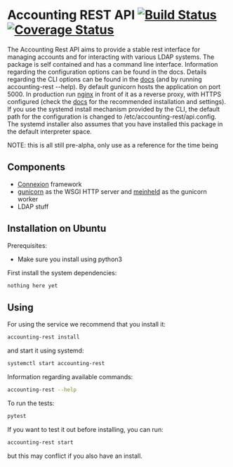 # Accounting REST API [![Build Status](https://travis-ci.org/uzh/account-rest-api.svg?branch=master)](https://travis-ci.org/uzh/account-rest-api) [![Coverage Status](https://coveralls.io/repos/github/uzh/account-rest-api/badge.svg?branch=master)](https://coveralls.io/github/uzh/account-rest-api?branch=master)

The Accounting Rest API aims to provide a stable rest interface for managing accounts and for interacting with various LDAP systems.
The package is self contained and has a command line interface.
Information regarding the configuration options can be found in the docs.
Details regarding the CLI options can be found in the [docs](https://account-rest-api.readthedocs.io/en/latest/) (and by running accounting-rest --help).
By default gunicorn hosts the application on port 5000.
In production run [nginx](https://www.nginx.com/) in front of it as a reverse proxy, with HTTPS configured (check the [docs](https://account-rest-api.readthedocs.io/en/latest/) for the recommended installation and settings).
If you use the systemd install mechanism provided by the CLI, the default path for the configuration is changed to /etc/accounting-rest/api.config. 
The systemd installer also assumes that you have installed this package in the default interpreter space.

NOTE: this is all still pre-alpha, only use as a reference for the time being
## Components

* [Connexion](https://github.com/zalando/connexion) framework 
* [gunicorn](https://github.com/benoitc/gunicorn) as the WSGI HTTP server and [meinheld](https://github.com/mopemope/meinheld) as the gunicorn worker
* LDAP stuff  

## Installation on Ubuntu

Prerequisites:
* Make sure you install using python3

First install the system dependencies:
```bash
nothing here yet
```

## Using
For using the service we recommend that you install it:
```bash
accounting-rest install
```
and start it using systemd:
```bash
systemctl start accounting-rest
```
Information regarding available commands:
```bash
accounting-rest --help
```
To run the tests:
```bash
pytest
```
If you want to test it out before installing, you can run:
```bash
accounting-rest start
```
but this may conflict if you also have an install.

